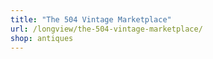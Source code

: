 ```yaml
---
title: "The 504 Vintage Marketplace"
url: /longview/the-504-vintage-marketplace/
shop: antiques
---
```

